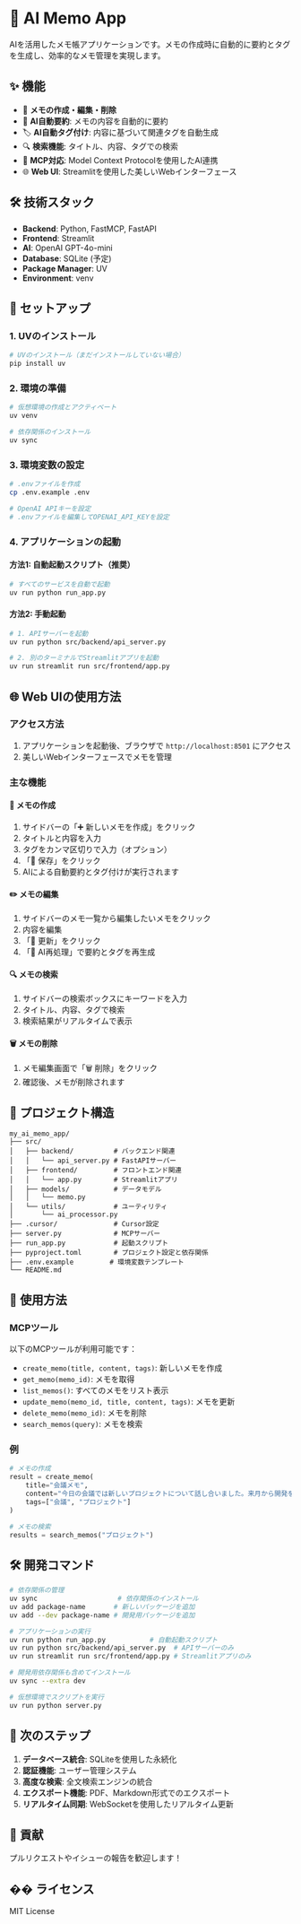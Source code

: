 # 🤖 AI Memo App

AIを活用したメモ帳アプリケーションです。メモの作成時に自動的に要約とタグを生成し、効率的なメモ管理を実現します。

## ✨ 機能

- 📝 **メモの作成・編集・削除**
- 🤖 **AI自動要約**: メモの内容を自動的に要約
- 🏷️ **AI自動タグ付け**: 内容に基づいて関連タグを自動生成
- 🔍 **検索機能**: タイトル、内容、タグでの検索
- 📱 **MCP対応**: Model Context Protocolを使用したAI連携
- 🌐 **Web UI**: Streamlitを使用した美しいWebインターフェース

## 🛠️ 技術スタック

- **Backend**: Python, FastMCP, FastAPI
- **Frontend**: Streamlit
- **AI**: OpenAI GPT-4o-mini
- **Database**: SQLite (予定)
- **Package Manager**: UV
- **Environment**: venv

## 🚀 セットアップ

### 1. UVのインストール

```bash
# UVのインストール（まだインストールしていない場合）
pip install uv
```

### 2. 環境の準備

```bash
# 仮想環境の作成とアクティベート
uv venv

# 依存関係のインストール
uv sync
```

### 3. 環境変数の設定

```bash
# .envファイルを作成
cp .env.example .env

# OpenAI APIキーを設定
# .envファイルを編集してOPENAI_API_KEYを設定
```

### 4. アプリケーションの起動

#### 方法1: 自動起動スクリプト（推奨）

```bash
# すべてのサービスを自動で起動
uv run python run_app.py
```

#### 方法2: 手動起動

```bash
# 1. APIサーバーを起動
uv run python src/backend/api_server.py

# 2. 別のターミナルでStreamlitアプリを起動
uv run streamlit run src/frontend/app.py
```

## 🌐 Web UIの使用方法

### アクセス方法

1. アプリケーションを起動後、ブラウザで `http://localhost:8501` にアクセス
2. 美しいWebインターフェースでメモを管理

### 主な機能

#### 📝 メモの作成
1. サイドバーの「➕ 新しいメモを作成」をクリック
2. タイトルと内容を入力
3. タグをカンマ区切りで入力（オプション）
4. 「💾 保存」をクリック
5. AIによる自動要約とタグ付けが実行されます

#### ✏️ メモの編集
1. サイドバーのメモ一覧から編集したいメモをクリック
2. 内容を編集
3. 「💾 更新」をクリック
4. 「🤖 AI再処理」で要約とタグを再生成

#### 🔍 メモの検索
1. サイドバーの検索ボックスにキーワードを入力
2. タイトル、内容、タグで検索
3. 検索結果がリアルタイムで表示

#### 🗑️ メモの削除
1. メモ編集画面で「🗑️ 削除」をクリック
2. 確認後、メモが削除されます

## 📁 プロジェクト構造

```
my_ai_memo_app/
├── src/
│   ├── backend/          # バックエンド関連
│   │   └── api_server.py # FastAPIサーバー
│   ├── frontend/         # フロントエンド関連
│   │   └── app.py        # Streamlitアプリ
│   ├── models/           # データモデル
│   │   └── memo.py
│   └── utils/            # ユーティリティ
│       └── ai_processor.py
├── .cursor/              # Cursor設定
├── server.py             # MCPサーバー
├── run_app.py            # 起動スクリプト
├── pyproject.toml        # プロジェクト設定と依存関係
├── .env.example         # 環境変数テンプレート
└── README.md
```

## 🔧 使用方法

### MCPツール

以下のMCPツールが利用可能です：

- `create_memo(title, content, tags)`: 新しいメモを作成
- `get_memo(memo_id)`: メモを取得
- `list_memos()`: すべてのメモをリスト表示
- `update_memo(memo_id, title, content, tags)`: メモを更新
- `delete_memo(memo_id)`: メモを削除
- `search_memos(query)`: メモを検索

### 例

```python
# メモの作成
result = create_memo(
    title="会議メモ",
    content="今日の会議では新しいプロジェクトについて話し合いました。来月から開発を開始予定です。",
    tags=["会議", "プロジェクト"]
)

# メモの検索
results = search_memos("プロジェクト")
```

## 🛠️ 開発コマンド

```bash
# 依存関係の管理
uv sync                    # 依存関係のインストール
uv add package-name       # 新しいパッケージを追加
uv add --dev package-name # 開発用パッケージを追加

# アプリケーションの実行
uv run python run_app.py           # 自動起動スクリプト
uv run python src/backend/api_server.py  # APIサーバーのみ
uv run streamlit run src/frontend/app.py # Streamlitアプリのみ

# 開発用依存関係も含めてインストール
uv sync --extra dev

# 仮想環境でスクリプトを実行
uv run python server.py
```

## 🎯 次のステップ

1. **データベース統合**: SQLiteを使用した永続化
2. **認証機能**: ユーザー管理システム
3. **高度な検索**: 全文検索エンジンの統合
4. **エクスポート機能**: PDF、Markdown形式でのエクスポート
5. **リアルタイム同期**: WebSocketを使用したリアルタイム更新

## 🤝 貢献

プルリクエストやイシューの報告を歓迎します！

## �� ライセンス

MIT License 